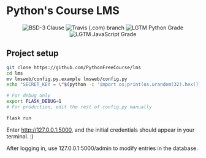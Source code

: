 # Python's Course LMS

<p align="center">
  <img title="BSD-3 Clause" src="https://img.shields.io/github/license/PythonFreeCourse/LMS.svg">
  <img title="Travis (.com) branch" src="https://img.shields.io/travis/com/PythonFreeCourse/LMS/master.svg">
  <img title="LGTM Python Grade" src="https://img.shields.io/lgtm/grade/python/github/PythonFreeCourse/LMS.svg">
  <img title="LGTM JavaScript Grade" src="https://img.shields.io/lgtm/grade/javascript/github/PythonFreeCourse/LMS.svg">
</p>

## Project setup
```bash
git clone https://github.com/PythonFreeCourse/lms
cd lms
mv lmsweb/config.py.example lmsweb/config.py
echo "SECRET_KEY = \"$(python -c 'import os;print(os.urandom(32).hex())')\"" > lmsweb/config.py

# For debug only
export FLASK_DEBUG=1
# For production, edit the rest of config.py manually

flask run
```

Enter http://127.0.0.1:5000, and the initial credentials should appear in your terminal. :)

After logging in, use 127.0.0.1:5000/admin to modify entries in the database.
